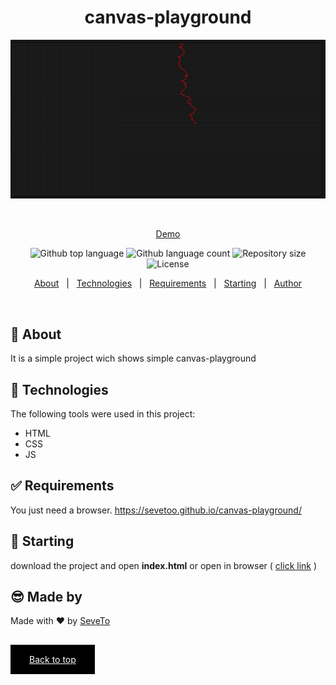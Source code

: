 <div align="center" id="top"> 
  
<h1 align="center">canvas-playground</h1>
  <a target="_blank" href="https://sevetoo.github.io/canvas-playground/">
  <img src="./preview.png" alt="canvas-playground" />
  </a>

&#xa0;

<a target="_blank" href="https://sevetoo.github.io/canvas-playground/">Demo</a>

</div>

<p align="center">
  <img alt="Github top language" src="https://img.shields.io/github/languages/top/SeveToo/canvas-playground?color=56BEB8">

  <img alt="Github language count" src="https://img.shields.io/github/languages/count/SeveToo/canvas-playground?color=56BEB8">

  <img alt="Repository size" src="https://img.shields.io/github/repo-size/SeveToo/canvas-playground?color=56BEB8">

  <img alt="License" src="https://img.shields.io/github/license/SeveToo/canvas-playground?color=56BEB8">
</p>

<p align="center">
  <a href="#dart-about">About</a> &#xa0; | &#xa0; 
  <!-- <a href="#sparkles-features">Features</a> &#xa0; | &#xa0; -->
  <a href="#rocket-technologies">Technologies</a> &#xa0; | &#xa0;
  <a href="#white_check_mark-requirements">Requirements</a> &#xa0; | &#xa0;
  <a href="#checkered_flag-starting">Starting</a> &#xa0; | &#xa0;
  <a href="https://github.com/SeveToo" target="_blank">Author</a>
</p>

<br>

## :dart: About

<!-- Make some description to me -->

It is a simple project wich shows simple canvas-playground

<!-- ## :sparkles: Features
:heavy_check_mark: You can set interval between rounds \
:heavy_check_mark: You see how many correct and wrong answers you get\ -->

## :rocket: Technologies

The following tools were used in this project:

- HTML
- CSS
- JS

## :white_check_mark: Requirements

You just need a browser.
https://sevetoo.github.io/canvas-playground/

## :checkered_flag: Starting

download the project and open **index.html**
or open in browser ( <a href="https://sevetoo.github.io/canvas-playground/" >click link</a> )

## 😎 Made by

Made with ❤ by <a href="https://github.com/SeveToo" target="_blank">SeveTo</a>

&#xa0;

<a href="#top" style="color: #fff; background: black; padding: 15px 30px">Back to top</a>
